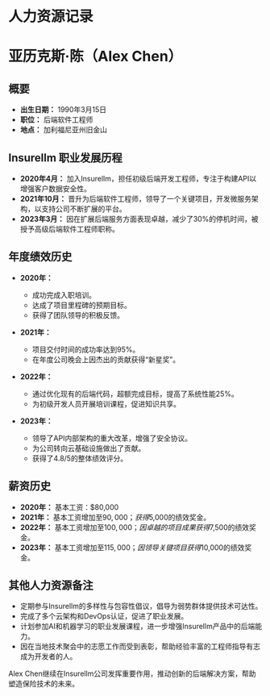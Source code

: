 # 人力资源记录

# 亚历克斯·陈（Alex Chen）

## 概要
- **出生日期：** 1990年3月15日
- **职位：** 后端软件工程师
- **地点：** 加利福尼亚州旧金山

## Insurellm 职业发展历程
- **2020年4月：** 加入Insurellm，担任初级后端开发工程师，专注于构建API以增强客户数据安全性。
- **2021年10月：** 晋升为后端软件工程师，领导了一个关键项目，开发微服务架构，以支持公司不断扩展的平台。
- **2023年3月：** 因在扩展后端服务方面表现卓越，减少了30%的停机时间，被授予高级后端软件工程师职称。

## 年度绩效历史
- **2020年：**
  - 成功完成入职培训。
  - 达成了项目里程碑的预期目标。
  - 获得了团队领导的积极反馈。

- **2021年：**
  - 项目交付时间的成功率达到95%。
  - 在年度公司晚会上因杰出的贡献获得“新星奖”。

- **2022年：**
  - 通过优化现有的后端代码，超额完成目标，提高了系统性能25%。
  - 为初级开发人员开展培训课程，促进知识共享。

- **2023年：**
  - 领导了API内部架构的重大改革，增强了安全协议。
  - 为公司转向云基础设施做出了贡献。
  - 获得了4.8/5的整体绩效评分。

## 薪资历史
- **2020年：** 基本工资：$80,000
- **2021年：** 基本工资增加至$90,000；获得$5,000的绩效奖金。
- **2022年：** 基本工资增加至$100,000；因卓越的项目成果获得$7,500的绩效奖金。
- **2023年：** 基本工资增加至$115,000；因领导关键项目获得$10,000的绩效奖金。

## 其他人力资源备注
- 定期参与Insurellm的多样性与包容性倡议，倡导为弱势群体提供技术可达性。
- 完成了多个云架构和DevOps认证，促进了职业发展。
- 计划参加AI和机器学习的职业发展课程，进一步增强Insurellm产品中的后端能力。
- 因在当地技术聚会中的志愿工作而受到表彰，帮助经验丰富的工程师指导有志成为开发者的人。

Alex Chen继续在Insurellm公司发挥重要作用，推动创新的后端解决方案，帮助塑造保险技术的未来。